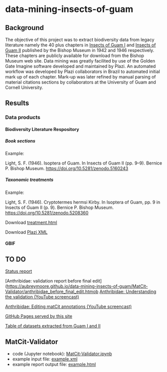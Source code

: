 # data-mining-insects-of-guam

## Background
The objective of this project was to extract biodiversity data from legacy literature namely the 40 plus chapters in [Insects of Guam I](http://hbs.bishopmuseum.org/pubs-online/pdf/bull172.pdf) and [Insects of Guam II](http://hbs.bishopmuseum.org/pubs-online/pdf/bull189.pdf) published by the Bishop Museum in 1942 and 1946 respectively. These chapters are publicly available for download from the Bishop Museum web site. Data mining was greatly facilited by use of the Golden Gate Imagine software developed and maintained by Plazi. An automated workflow was developed by Plazi collaborators in Brazil to automated initial mark up of each chapter. Mark-up was later refined by manual parsing of material citations sections by collaborators at the University of Guam and Cornell University.

## Results
### Data products
#### Biodiversity Literature Respository

##### Book sections

Example: 

Light, S. F. (1946). Isoptera of Guam. In Insects of Guam II (pp. 9–9). Bernice P. Bishop Museum. https://doi.org/10.5281/zenodo.5160243

##### Taxonomic treatments

Example:

Light, S. F. (1946). Cryptotermes hermsi Kirby. In Isoptera of Guam, pp. 9 in Insects of Guam II (p. 9). Bernice P. Bishop Museum. https://doi.org/10.5281/zenodo.5208360

Download [treatment.html](https://zenodo.org/record/5208360/files/treatment.html?download=1)

Download [Plazi XML](https://zenodo.org/record/5208360/formats?mimetype=application%2Fvnd.plazi.v1%2Bxml)

#### GBIF


## TO DO

[Status report](https://aubreymoore.github.io/data-mining-insects-of-guam/validator2/status_report.html)

[Anthribidae: validation report before final edit](https://aubreymoore.github.io/data-mining-insects-of-guam/MatCit-Validator/anthribidae_before_final_edit.htmob
[Anthribidae: Understanding the validation (YouTube screencast)](https://youtu.be/FM-fHQhlIT4)

[Anthribidae: Editing matCit annotations (YouTube screencast)](https://youtu.be/NfRHdKfv7CQ)

[GitHub Pages served by this site](https://aubreymoore.github.io/data-mining-insects-of-guam/)

[Table of datasets extracted from Guam I and II](https://aubreymoore.github.io/data-mining-insects-of-guam/data/dataset-list.html)

## MatCit-Validator
* code (Jupyter notebook): [MatCit-Validator.ipynb](https://github.com/aubreymoore/data-mining-insects-of-guam/blob/main/MatCit-Validator/MatCit-Validator.ipynb)
* example input file: [example.xml](https://github.com/aubreymoore/data-mining-insects-of-guam/blob/main/MatCit-Validator/example.xml)
* example report output file: [example.html](https://aubreymoore.github.io/data-mining-insects-of-guam/MatCit-Validator/example.html)
